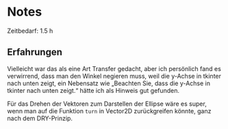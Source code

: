 # Notes

Zeitbedarf: 1.5 h

## Erfahrungen 
Vielleicht war das als eine Art Transfer gedacht, aber ich persönlich fand es verwirrend, dass man den Winkel negieren muss, weil die y-Achse in tkinter nach unten zeigt, ein Nebensatz wie „Beachten Sie, dass die y-Achse in tkinter nach unten zeigt.“ hätte ich als Hinweis gut gefunden.

Für das Drehen der Vektoren zum Darstellen der Ellipse wäre es super, wenn man auf die Funktion `turn` in Vector2D zurückgreifen könnte, ganz nach dem DRY-Prinzip.